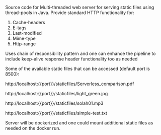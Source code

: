 Source code for Multi-threaded web server for serving static files using thread-pools in Java.
Provide standard HTTP functionality for:
1. Cache-headers
2. E-tags
3. Last-modified
4. Mime-type
5. Http-range

Uses chain of responsibility pattern and one can enhance the pipeline to include keep-alive response header functionality
too as needed

Some of the available static files that can be accessed (default port is 8500):

http://localhost:{{port}}/staticfiles/Serverless_comparison.pdf

http://localhost:{{port}}/staticfiles/light_green.jpg

http://localhost:{{port}}/staticfiles/solah01.mp3

http://localhost:{{port}}/staticfiles/simple-test.txt

Server will be dockerized and one could mount additional static files as needed on the docker run.